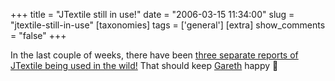 +++
title = "JTextile still in use!"
date = "2006-03-15 11:34:00"
slug = "jtextile-still-in-use"
[taxonomies]
tags = ['general']
[extra]
show_comments = "false"
+++

In the last couple of weeks, there have been [three separate reports of JTextile being used in the wild!](http://philwilson.org/projects/jtextile/2006/03/applications-that-use-jtextile.html) That should keep [Gareth](http://xurble.org) happy 🙂
